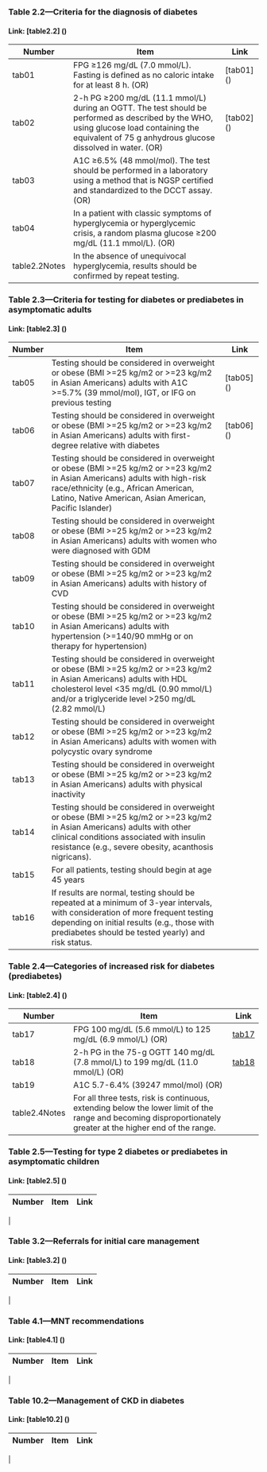 
### Table 2.2—Criteria for the diagnosis of diabetes
#### Link: [table2.2] ()

Number | Item | Link
------ | ---- | ----
tab01	| FPG ≥126 mg/dL (7.0 mmol/L). Fasting is defined as no caloric intake for at least 8 h. (OR) | [tab01] ()
tab02 | 2-h PG ≥200 mg/dL (11.1 mmol/L) during an OGTT. The test should be performed as described by the WHO, using glucose load containing the equivalent of 75 g anhydrous glucose dissolved in water. (OR) | [tab02] ()
tab03 | A1C ≥6.5% (48 mmol/mol). The test should be performed in a laboratory using a method that is NGSP certified and standardized to the DCCT assay. (OR) |
tab04 | In a patient with classic symptoms of hyperglycemia or hyperglycemic crisis, a random plasma glucose ≥200 mg/dL (11.1 mmol/L). (OR) |
table2.2Notes | In the absence of unequivocal hyperglycemia, results should be confirmed by repeat testing. |

### Table 2.3—Criteria for testing for diabetes or prediabetes in asymptomatic adults
#### Link: [table2.3] ()

Number | Item | Link
------ | ---- | ----
tab05|Testing should be considered in overweight or obese (BMI >=25 kg/m2 or >=23 kg/m2 in Asian Americans) adults with A1C >=5.7% (39 mmol/mol), IGT, or IFG on previous testing|[tab05] ()|
tab06|Testing should be considered in overweight or obese (BMI >=25 kg/m2 or >=23 kg/m2 in Asian Americans) adults with first-degree relative with diabetes|[tab06] ()|
tab07|Testing should be considered in overweight or obese (BMI >=25 kg/m2 or >=23 kg/m2 in Asian Americans) adults with high-risk race/ethnicity (e.g., African American, Latino, Native American, Asian American, Pacific Islander)||
tab08|Testing should be considered in overweight or obese (BMI >=25 kg/m2 or >=23 kg/m2 in Asian Americans) adults with women who were diagnosed with GDM||
tab09|Testing should be considered in overweight or obese (BMI >=25 kg/m2 or >=23 kg/m2 in Asian Americans) adults with history of CVD||
tab10|Testing should be considered in overweight or obese (BMI >=25 kg/m2 or >=23 kg/m2 in Asian Americans) adults with hypertension (>=140/90 mmHg or on therapy for hypertension)||
tab11|Testing should be considered in overweight or obese (BMI >=25 kg/m2 or >=23 kg/m2 in Asian Americans) adults with HDL cholesterol level <35 mg/dL (0.90 mmol/L) and/or a triglyceride level >250 mg/dL (2.82 mmol/L)||
tab12|Testing should be considered in overweight or obese (BMI >=25 kg/m2 or >=23 kg/m2 in Asian Americans) adults with women with polycystic ovary syndrome||
tab13|Testing should be considered in overweight or obese (BMI >=25 kg/m2 or >=23 kg/m2 in Asian Americans) adults with physical inactivity||
tab14|Testing should be considered in overweight or obese (BMI >=25 kg/m2 or >=23 kg/m2 in Asian Americans) adults with other clinical conditions associated with insulin resistance (e.g., severe obesity, acanthosis nigricans).||
tab15|For all patients, testing should begin at age 45 years||
tab16|If results are normal, testing should be repeated at a minimum of 3-year intervals, with consideration of more frequent testing depending on initial results (e.g., those with prediabetes should be tested yearly) and risk status.||

### Table 2.4—Categories of increased risk for diabetes (prediabetes)
#### Link: [table2.4] ()

Number | Item | Link
------ | ---- | ----
tab17 | FPG 100 mg/dL (5.6 mmol/L) to 125 mg/dL (6.9 mmol/L) (OR) | [tab17]()
tab18 | 2-h PG in the 75-g OGTT 140 mg/dL (7.8 mmol/L) to 199 mg/dL (11.0 mmol/L) (OR) | [tab18]()
tab19 | A1C 5.7-6.4% (39247 mmol/mol) (OR) |
table2.4Notes | For all three tests, risk is continuous, extending below the lower limit of the range and becoming disproportionately greater at the higher end of the range. |

### Table 2.5—Testing for type 2 diabetes or prediabetes in asymptomatic children
#### Link: [table2.5] ()

Number | Item | Link
------ | ---- | ----
|

### Table 3.2—Referrals for initial care management
#### Link: [table3.2] ()

Number | Item | Link
------ | ---- | ----
|

### Table 4.1—MNT recommendations
#### Link: [table4.1] ()

Number | Item | Link
------ | ---- | ----
|

### Table 10.2—Management of CKD in diabetes
#### Link: [table10.2] ()

Number | Item | Link
------ | ---- | ----
|
